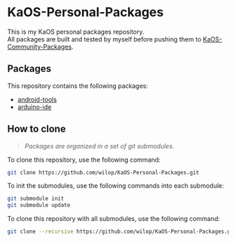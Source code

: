 # KaOS-Personal-Packages

This is my KaOS personal packages repository.  
All packages are built and tested by myself before pushing them to [KaOS-Community-Packages](https://github.com/KaOS-Community-Packages).  


## Packages
This repository contains the following packages:  
  - [android-tools](https://github.com/wilop/android-tools.git)  
  - [arduino-ide](https://github.com/wilop/arduino-ide.git)  

## How to clone

> _Packages are organized in a set of git submodules_.  

To  clone this repository, use the following command:  

```bash
git clone https://github.com/wilop/KaOS-Personal-Packages.git
```

To init the submodules, use the following commands into each submodule:  

```bash
git submodule init
git submodule update
```

To clone this repository with all submodules, use the following command:  

```bash
git clone --recursive https://github.com/wilop/KaOS-Personal-Packages.git
```
